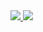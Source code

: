 <div>
  <a href="https://github.com/FelipeRotermel">
  <img src="https://github-readme-stats.vercel.app/api?username=FelipeRotermel&hide=prs,issues&show_icons=true&theme=radical" />
  <img src="https://github-readme-stats.vercel.app/api?username=FelipeRotermel&show_icons=true&theme=radical&include_all_commits=true&count_private=true" />
</div>
  
